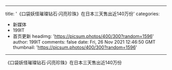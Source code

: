 
---
title: '《口袋妖怪璀璨钻石·闪亮珍珠》在日本三天售出近140万份'
categories: 
 - 新媒体
 - 199IT
 - 首页更新
headimg: 'https://picsum.photos/400/300?random=1596'
author: 199IT
comments: false
date: Fri, 26 Nov 2021 12:46:50 GMT
thumbnail: 'https://picsum.photos/400/300?random=1596'
---

<div>   
《口袋妖怪璀璨钻石·闪亮珍珠》在日本三天售出近140万份  
</div>
            